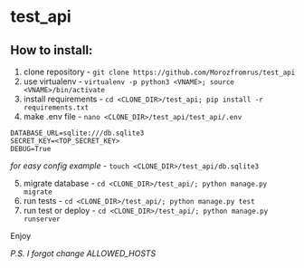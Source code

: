 # test_api

## How to install:
1. clone repository - `git clone https://github.com/Morozfromrus/test_api`
2. use virtualenv - `virtualenv -p python3 <VNAME>; source <VNAME>/bin/activate`
3. install requirements - `cd <CLONE_DIR>/test_api; pip install -r requirements.txt`
4. make .env file - `nano <CLONE_DIR>/test_api/test_api/.env`
```
DATABASE_URL=sqlite:///db.sqlite3
SECRET_KEY=<TOP_SECRET_KEY>
DEBUG=True
```
*for easy config example* - `touch <CLONE_DIR>/test_api/db.sqlite3`

5. migrate database - `cd <CLONE_DIR>/test_api/; python manage.py migrate`
6. run tests - `cd <CLONE_DIR>/test_api/; python manage.py test`
7. run test or deploy - `cd <CLONE_DIR>/test_api/; python manage.py runserver`

Enjoy

*P.S. I forgot change ALLOWED_HOSTS*
